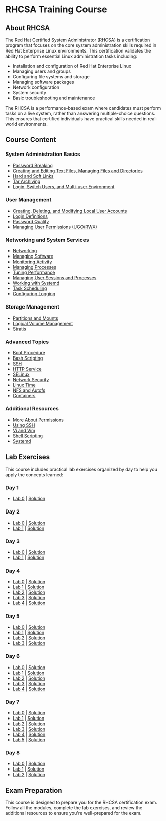 # RHCSA Training Course

## About RHCSA

The Red Hat Certified System Administrator (RHCSA) is a certification program that focuses on the core system administration skills required in Red Hat Enterprise Linux environments. This certification validates the ability to perform essential Linux administration tasks including:

- Installation and configuration of Red Hat Enterprise Linux
- Managing users and groups
- Configuring file systems and storage
- Managing software packages
- Network configuration
- System security
- Basic troubleshooting and maintenance

The RHCSA is a performance-based exam where candidates must perform tasks on a live system, rather than answering multiple-choice questions. This ensures that certified individuals have practical skills needed in real-world environments.

## Course Content

### System Administration Basics
- [Password Breaking](01-passwordBreaking.md)
- [Creating and Editing Text Files, Managing Files and Directories](02-CreateEditTextFilesCreateDeleteCopyMoveFilesDirectories.md)
- [Hard and Soft Links](03-LinksSoftAndHard.md)
- [Tar Archiving](04-TarArchiving.md)
- [Login, Switch Users, and Multi-user Environment](05-log_in_switch_users_multiuser.md)

### User Management
- [Creating, Deleting, and Modifying Local User Accounts](06-CreateDeleteModifyLocalUserAccounts.md)
- [Login Definitions](07-Login-Defs.md)
- [Password Quality](08-passwordQulaity.md)
- [Managing User Permissions (UGO/RWX)](09-Manging-ugo-rwx-permission.md)

### Networking and System Services
- [Networking](10-Networking.md)
- [Managing Software](11-Managing-Software.md)
- [Monitoring Activity](12-Monitoring-Activity.md)
- [Managing Processes](13-Manging-Processes.md)
- [Tuning Performance](14-TunningPerormance.md)
- [Managing User Sessions and Processes](15-Managing-User-Sessions-and-processes.md)
- [Working with Systemd](16-WorkingWithSystemd.md)
- [Task Scheduling](17-Task-Scheduling.md)
- [Configuring Logging](18-Configuring-Logging.md)

### Storage Management
- [Partitions and Mounts](19-Partitions-and-mounts.md)
- [Logical Volume Management](20-Logical-Volumes-Management.md)
- [Stratis](21-Stratis.md)

### Advanced Topics
- [Boot Procedure](22-boot-procedure.md)
- [Bash Scripting](23-Bash-Scripting.md)
- [SSH](24-SSH.md)
- [HTTP Service](25-HTTP-Service.md)
- [SELinux](26-SELinux.md)
- [Network Security](27-Network-Security.md)
- [Linux Time](28-Linux-Time.md)
- [NFS and Autofs](29-NFS-and-Autofs.md)
- [Containers](30-Containers.md)

### Additional Resources
- [More About Permissions](More-About-Permissions.md)
- [Using SSH](UsingSSH.md)
- [Vi and Vim](vi-vim.md)
- [Shell Scripting](shellScripting.md)
- [Systemd](Systemd.md)

## Lab Exercises

This course includes practical lab exercises organized by day to help you apply the concepts learned:

### Day 1
- [Lab 0](Day-1/Lab0.md) | [Solution](Day-1/Lab0-solution.md)

### Day 2
- [Lab 0](Day-2/Lab0.md) | [Solution](Day-2/Lab0-solution.md)
- [Lab 1](Day-2/Lab01.md) | [Solution](Day-2/Lab01-solution.md)

### Day 3
- [Lab 0](Day-3/Lab0.md) | [Solution](Day-3/Lab0-solution.md)
- [Lab 1](Day-3/Lab1.md) | [Solution](Day-3/Lab1-solution.md)

### Day 4
- [Lab 0](Day-4/Lab0.md) | [Solution](Day-4/Lab0-solution.md)
- [Lab 1](Day-4/Lab1.md) | [Solution](Day-4/Lab1-solution.md)
- [Lab 2](Day-4/Lab2.md) | [Solution](Day-4/Lab2-solution.md)
- [Lab 3](Day-4/Lab3.md) | [Solution](Day-4/Lab3-solution.md)
- [Lab 4](Day-4/Lab4.md) | [Solution](Day-4/Lab4-solution.md)

### Day 5
- [Lab 0](Day-5/Lab0.md) | [Solution](Day-5/Lab0-solution.md)
- [Lab 1](Day-5/Lab1.md) | [Solution](Day-5/Lab1-solution.md)
- [Lab 2](Day-5/Lab2.md) | [Solution](Day-5/Lab2-solution.md)
- [Lab 3](Day-5/Lab3.md) | [Solution](Day-5/Lab3-solution.md)

### Day 6
- [Lab 0](Day-6/Lab0.md) | [Solution](Day-6/Lab0-solution.md)
- [Lab 1](Day-6/Lab1.md) | [Solution](Day-6/Lab1-solution.md)
- [Lab 2](Day-6/Lab2.md) | [Solution](Day-6/Lab2-solution.md)
- [Lab 3](Day-6/Lab3.md) | [Solution](Day-6/Lab3-solution.md)
- [Lab 4](Day-6/Lab4.md) | [Solution](Day-6/Lab4-solution.md)

### Day 7
- [Lab 0](Day-7/Lab0.md) | [Solution](Day-7/Lab0-solution.md)
- [Lab 1](Day-7/Lab1.md) | [Solution](Day-7/Lab1-solution.md)
- [Lab 2](Day-7/Lab2.md) | [Solution](Day-7/Lab2-solution.md)
- [Lab 3](Day-7/Lab3.md) | [Solution](Day-7/Lab3-solution.md)
- [Lab 4](Day-7/Lab4.md) | [Solution](Day-7/Lab4-solution.md)
- [Lab 5](Day-7/Lab5.md) | [Solution](Day-7/Lab5-solution.md)

### Day 8
- [Lab 0](Day-8/Lab0.md) | [Solution](Day-8/Lab0-solution.md)
- [Lab 1](Day-8/Lab1.md) | [Solution](Day-8/Lab1-solution.md)
- [Lab 2](Day-8/Lab2.md) | [Solution](Day-8/Lab2-solution.md)

## Exam Preparation
This course is designed to prepare you for the RHCSA certification exam. Follow all the modules, complete the lab exercises, and review the additional resources to ensure you're well-prepared for the exam.
